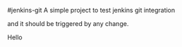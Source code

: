 #jenkins-git
A simple project to test jenkins git integration

and it should be triggered by any change.

Hello
